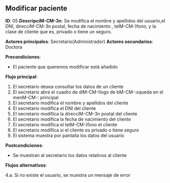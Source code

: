 ## Modificar paciente

**ID**: 05
**DescripciM-CM-3n**: Se modifica el nombre y apellidos del
usuario,el DNI, direcciM-CM-3n postal, fecha de nacimiento ,
telM-CM-)fono, y la
clase de cliente que es, privado o tiene un seguro.

**Actores principales**: Secretario(Administrador)
**Actores secundarios**: Doctora

**Precondiciones**:
* El paciente que queremos modificar está añadido

**Flujo principal**:
1. El secretario desea consultar los datos de un cliente
1. El secretario abre el cuadro de diM-CM-!logo de bM-CM-:squeda en el
menM-CM-:  principal
1. El secretario modifica el nombre y apellidos del cliente
1. El secretario modifica el DNI del cliente
1. El secretario modifica la direcciM-CM-3n postal del cliente
1. El secretario modifica la fecha de nacimiento del cliente
1. El secretario modifica el telM-CM-)fono el cliente
1. El secretario modifica si el cliente es privado o tiene seguro
1. El sistema muestra por pantalla los datos del usuario

**Postcondiciones**:

* Se muestran al secretario los datos relativos al cliente

**Flujos alternativos**:

4.a. Si no existe el usuario, se muestra un mensaje de error


